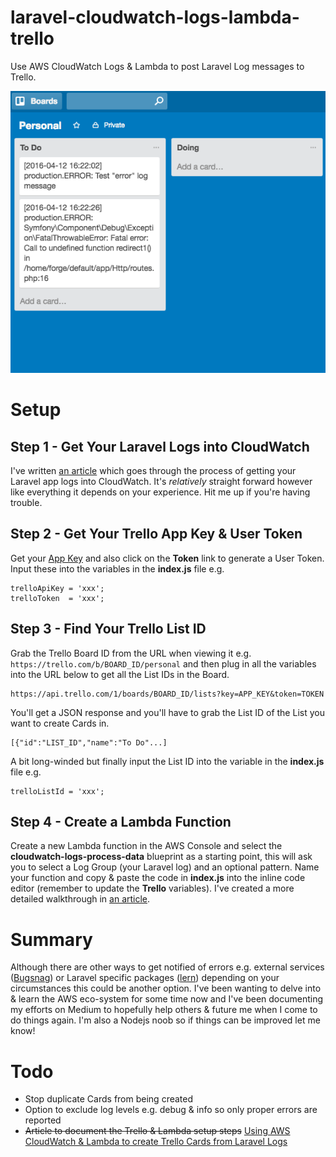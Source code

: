 # laravel-cloudwatch-logs-lambda-trello
Use AWS CloudWatch Logs &amp; Lambda to post Laravel Log messages to Trello.

![Created Cards](screenshot-created-cards.png)

# Setup
## Step 1 - Get Your Laravel Logs into CloudWatch
I've written [an article](https://medium.com/@james_fairhurst/using-aws-cloudwatch-for-laravel-logs-on-forge-27590ee4fe33) which goes through the process of getting your Laravel app logs into CloudWatch. It's *relatively* straight forward however like everything it depends on your experience. Hit me up if you're having trouble.

## Step 2 - Get Your Trello App Key & User Token
Get your [App Key](https://trello.com/app-key) and also click on the **Token** link to generate a User Token. Input these into the variables in the **index.js** file e.g.

```
trelloApiKey = 'xxx';
trelloToken  = 'xxx';
```

## Step 3 - Find Your Trello List ID
Grab the Trello Board ID from the URL when viewing it e.g. `https://trello.com/b/BOARD_ID/personal` and then plug in all the variables into the URL below to get all the List IDs in the Board.

```
https://api.trello.com/1/boards/BOARD_ID/lists?key=APP_KEY&token=TOKEN
```

You'll get a JSON response and you'll have to grab the List ID of the List you want to create Cards in.

```
[{"id":"LIST_ID","name":"To Do"...]
```

A bit long-winded but finally input the List ID into the variable in the **index.js** file e.g.

```
trelloListId = 'xxx';
```

## Step 4 - Create a Lambda Function
Create a new Lambda function in the AWS Console and select the **cloudwatch-logs-process-data** blueprint as a starting point, this will ask you to select a Log Group (your Laravel log) and an optional pattern. Name your function and copy & paste the code in **index.js** into the inline code editor (remember to update the **Trello** variables). I've created a more detailed walkthrough in [an article]().

# Summary
Although there are other ways to get notified of errors e.g. external services ([Bugsnag](https://bugsnag.com/)) or Laravel specific packages ([lern](https://github.com/tylercd100/lern)) depending on your circumstances this could be another option. I've been wanting to delve into & learn the AWS eco-system for some time now and I've been documenting my efforts on Medium to hopefully help others & future me when I come to do things again. I'm also a Nodejs noob so if things can be improved let me know!

# Todo
* Stop duplicate Cards from being created
* Option to exclude log levels e.g. debug & info so only proper errors are reported
* ~~Article to document the Trello & Lambda setup steps~~ [Using AWS CloudWatch & Lambda to create Trello Cards from Laravel Logs]()